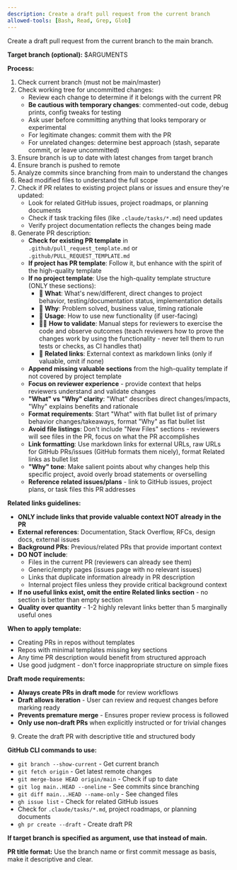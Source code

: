 ```yaml
---
description: Create a draft pull request from the current branch
allowed-tools: [Bash, Read, Grep, Glob]
---
```


Create a draft pull request from the current branch to the main branch.

**Target branch (optional):** $ARGUMENTS

**Process:**
1. Check current branch (must not be main/master)
2. Check working tree for uncommitted changes:
   - Review each change to determine if it belongs with the current PR
   - **Be cautious with temporary changes**: commented-out code, debug prints, config tweaks for testing
   - Ask user before committing anything that looks temporary or experimental
   - For legitimate changes: commit them with the PR
   - For unrelated changes: determine best approach (stash, separate commit, or leave uncommitted)
3. Ensure branch is up to date with latest changes from target branch
4. Ensure branch is pushed to remote
5. Analyze commits since branching from main to understand the changes
6. Read modified files to understand the full scope
7. Check if PR relates to existing project plans or issues and ensure they're updated:
   - Look for related GitHub issues, project roadmaps, or planning documents
   - Check if task tracking files (like `.claude/tasks/*.md`) need updates
   - Verify project documentation reflects the changes being made
8. Generate PR description:
   - **Check for existing PR template** in `.github/pull_request_template.md` or `.github/PULL_REQUEST_TEMPLATE.md`
   - **If project has PR template**: Follow it, but enhance with the spirit of the high-quality template
   - **If no project template**: Use the high-quality template structure (ONLY these sections):
     - 💪 **What**: What's new/different, direct changes to project behavior, testing/documentation status, implementation details
     - 🤔 **Why**: Problem solved, business value, timing rationale
     - 👀 **Usage**: How to use new functionality (if user-facing)
     - 👩‍🔬 **How to validate**: Manual steps for reviewers to exercise the code and observe outcomes (teach reviewers how to prove the changes work by using the functionality - never tell them to run tests or checks, as CI handles that)
     - 🔗 **Related links**: External context as markdown links (only if valuable, omit if none)
   - **Append missing valuable sections** from the high-quality template if not covered by project template
   - **Focus on reviewer experience** - provide context that helps reviewers understand and validate changes
   - **"What" vs "Why" clarity**: "What" describes direct changes/impacts, "Why" explains benefits and rationale
   - **Format requirements**: Start "What" with flat bullet list of primary behavior changes/takeaways, format "Why" as flat bullet list
   - **Avoid file listings**: Don't include "New Files" sections - reviewers will see files in the PR, focus on what the PR accomplishes
   - **Link formatting**: Use markdown links for external URLs, raw URLs for GitHub PRs/issues (GitHub formats them nicely), format Related links as bullet list
   - **"Why" tone**: Make salient points about why changes help this specific project, avoid overly broad statements or overselling
   - **Reference related issues/plans** - link to GitHub issues, project plans, or task files this PR addresses

**Related links guidelines:**
- **ONLY include links that provide valuable context NOT already in the PR**
- **External references**: Documentation, Stack Overflow, RFCs, design docs, external issues
- **Background PRs**: Previous/related PRs that provide important context
- **DO NOT include**:
  - Files in the current PR (reviewers can already see them)
  - Generic/empty pages (issues page with no relevant issues)
  - Links that duplicate information already in PR description
  - Internal project files unless they provide critical background context
- **If no useful links exist, omit the entire Related links section** - no section is better than empty section
- **Quality over quantity** - 1-2 highly relevant links better than 5 marginally useful ones

**When to apply template:**
- Creating PRs in repos without templates
- Repos with minimal templates missing key sections
- Any time PR description would benefit from structured approach
- Use good judgment - don't force inappropriate structure on simple fixes

**Draft mode requirements:**
- **Always create PRs in draft mode** for review workflows
- **Draft allows iteration** - User can review and request changes before marking ready
- **Prevents premature merge** - Ensures proper review process is followed
- **Only use non-draft PRs** when explicitly instructed or for trivial changes

9. Create the draft PR with descriptive title and structured body

**GitHub CLI commands to use:**
- `git branch --show-current` - Get current branch
- `git fetch origin` - Get latest remote changes
- `git merge-base HEAD origin/main` - Check if up to date
- `git log main..HEAD --oneline` - See commits since branching
- `git diff main...HEAD --name-only` - See changed files
- `gh issue list` - Check for related GitHub issues
- Check for `.claude/tasks/*.md`, project roadmaps, or planning documents
- `gh pr create --draft` - Create draft PR

**If target branch is specified as argument, use that instead of main.**

**PR title format:** Use the branch name or first commit message as basis, make it descriptive and clear.
